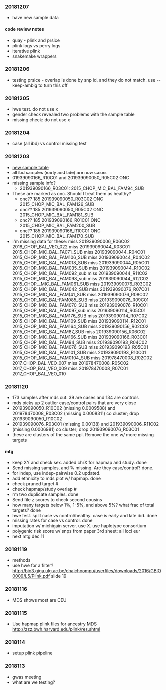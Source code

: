 ### 20181207
* have new sample data

#### code review notes
* quay - plink and prsice
* plink logs vs perry logs
* iterative plink
* snakemake wrappers

### 20181206
* testing prsice - overlap is done by snp id, and they do not match. use --keep-ambig to turn this off

### 20181205
* hwe test. do not use x
* gender check revealed two problems with the sample table
* missing check: do not use x

### 20181204
* case (all ibd) vs control missing test

### 20181203
* [new sample table](https://mail.google.com/mail/u/0/#inbox/FMfcgxvzLrJTTbPBRKbqKrlxdgCqjQKh)
* all ibd samples (early and late) are now cases
* 01939090166_R10C01 and 201939090050_R05C02 ONC
* missing sample info? 
    * 201939090166_R03C01: 2015_CHOP_MIC_BAL_FAM94_SUB
* These are marked as onc. Should I treat them as healthy?
    * onc?? 185 201939090050_R03C02 ONC 2015_CHOP_MIC_BAL_FAM126_SUB
    * onc?? 185 201939090050_R05C02 ONC 2015_CHOP_MIC_BAL_FAM181_SUB
    * onc?? 185 201939090166_R01C01 ONC 2015_CHOP_MIC_BAL_FAM200_SUB
    * onc?? 185 201939090166_R10C01 ONC 2015_CHOP_MIC_BAL_FAM170_SUB
* I'm missing data for these:
miss 201939090006_R06C02 2018_CHOP_BAL_VEO_022
miss 201939090044_R03C01 2015_CHOP_MIC_BAL_FA071_SUB
miss 201939090044_R04C01 2015_CHOP_MIC_BAL_FAM106_SUB
miss 201939090044_R04C02 2015_CHOP_MIC_BAL_FAM018_SUB
miss 201939090044_R05C01 2015_CHOP_MIC_BAL_FAM035_SUB
miss 201939090044_R10C02 2015_CHOP_MIC_BAL_FAM092_sub
miss 201939090044_R11C02 2015_CHOP_MIC_BAL_FAM098_sub
miss 201939090044_R12C02 2015_CHOP__MIC_BAL_FAM061_SUB
miss 201939090076_R03C02 2015_CHOP_MIC_BAL_FAM042_SUB
miss 201939090076_R07C01 2015_CHOP_MIC_BAL_FAM)41_SUB
miss 201939090076_R08C02 2015_CHOP_MIC_BAL-FAM085_SUB
miss 201939090076_R09C01 2015_CHOP_MIC_BAL_FAM070_SUB
miss 201939090076_R10C01 2015_CHOP_MIC_BAL_FAM097_sub
miss 201939090114_R05C01 2915_CHOP_MIC_BAL_FAM176_SUB
miss 201939090114_R07C02 2015_CHOP_MIC_BAL_FAM109_SUB
miss 201939090114_R12C01 2015_CHOP_MIC_BAL_FAM164_SUB
miss 201939090156_R02C02 2015_CHOP_MIC_BAL_FAM87_SUB
miss 201939090156_R06C02 2015_CHOP_MIC_BAL_FAM166_SUB
miss 201939090166_R03C01 2015_CHOP_MIC_BAL_FAM94_SUB
miss 201939090193_R04C02 2015_CHOP_MIC_BAL_FAM076_SUB
miss 201939090193_R05C01 2015_CHOP_MIC_BAL_FAM101_SUB
miss 201939090193_R10C01 2015_CHOP_MIC_BAL_FAM0104_SUB
miss 201978470008_R02C02 2017_CHOP_BAL_VEO_007
miss 201978470008_R05C02 2017_CHOP_BAL_VEO_009
miss 201978470008_R07C01 2017_CHOP_BAL_VEO_010

### 20181120
* 173 samples after mds cut. 39 are cases and 134 are controls
* mds picks up 2 outlier case/control pairs that are very close
* 201939090050_R10C02 (missing 0.0009588) and 201978470008_R03C02 (missing 0.0008311) co cluster; drop 201939090050_R10C02
* 201939090076_R03C01 (missing 0.00138) and 201939090006_R11C02 (missing 0.0006981) co cluster; drop 201939090076_R03C01
* these are clusters of the same ppl. Remove the one w/ more missing targets

#### mtg
* keep XY and check sex. added chrX for hapmap and study. done
* Send missing samples, and % missing. Are they case/control? done.
* for indep, use indep-pairwise 0.2 updated.
* add ethnicity to mds plot w/ hapmap. done
* check pruned target #
* check hapmap/study overlap #
* rm two duplicate samples. done
* Send file z scores to check second cousins
* how many targets below 1%, 1-5%, and above 5%? what frac of total targets? done
* hwe test. split case vs control/healthy. case is early and late ibd. done
* missing rates for case vs control. done
* imputation w/ michigain server. use X. use haplotype consortium
* polygenic risk score w/ snps from paper 3rd sheet: all loci eur
* next mtg dec 11

### 20181119
* methods
* use hwe for a filter? http://bio3.giga.ulg.ac.be/chaichoompu/userfiles/downloads/2016/GBIO0009/L5/Plink.pdf slide 19

### 20181116
* MDS shows most are CEU

### 20181115
* Use hapmap plink files for ancestry MDS http://zzz.bwh.harvard.edu/plink/res.shtml

### 2018114
* setup plink pipeline

### 2018113
* gwas meeting
* what are we testing?
